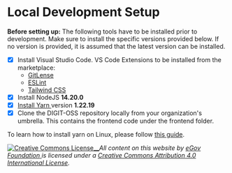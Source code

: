 # Local Development Setup

**Before setting up:** The following tools have to be installed prior to development. Make sure to install the specific versions provided below. If no version is provided, it is assumed that the latest version can be installed.

* [x] Install Visual Studio Code. VS Code Extensions to be installed from the marketplace:
  * [GitLense](https://marketplace.visualstudio.com/items?itemName=eamodio.gitlens)
  * [ESLint](https://marketplace.visualstudio.com/items?itemName=dbaeumer.vscode-eslint)
  * [Tailwind CSS](https://marketplace.visualstudio.com/items?itemName=bradlc.vscode-tailwindcss)
* [x] Install NodeJS **14.20.0**
* [x] [Install Yarn ](https://code.visualstudio.com/download)version **1.22.19**
* [x] Clone the DIGIT-OSS repository locally from your organization's umbrella. This contains the frontend code under the frontend folder.

To learn how to install yarn on Linux, please follow [this guide](https://linuxhint.com/install\_yarn\_ubuntu/).&#x20;



[![Creative Commons License](https://i.creativecommons.org/l/by/4.0/80x15.png)\_\_](http://creativecommons.org/licenses/by/4.0/)_All content on this website by_ [_eGov Foundation_ ](https://egov.org.in/)_is licensed under a_ [_Creative Commons Attribution 4.0 International License_](http://creativecommons.org/licenses/by/4.0/)_._
